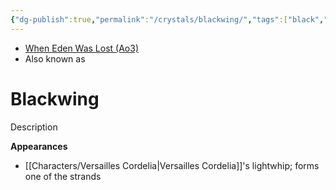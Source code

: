 ```yaml
---
{"dg-publish":true,"permalink":"/crystals/blackwing/","tags":["black","attuned","crystal"]}
---
```


- [When Eden Was Lost (Ao3)](https://archiveofourown.org/works/19334440/chapters/45992584)
- Also known as 

# Blackwing

Description

**Appearances**
- [[Characters/Versailles Cordelia\|Versailles Cordelia]]'s lightwhip; forms one of the strands